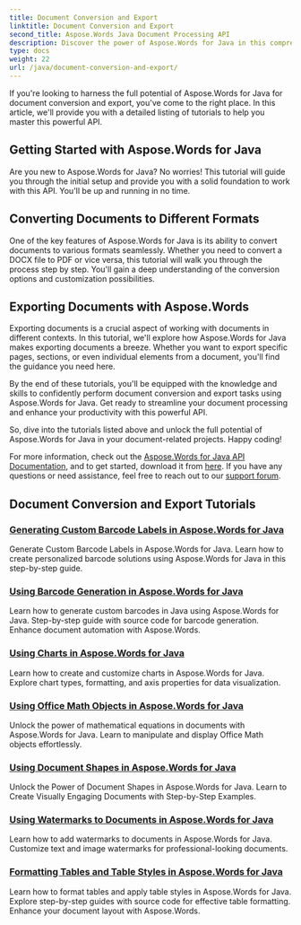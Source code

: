 ```yaml
---
title: Document Conversion and Export
linktitle: Document Conversion and Export
second_title: Aspose.Words Java Document Processing API
description: Discover the power of Aspose.Words for Java in this comprehensive guide. Learn how to convert and export documents effortlessly.
type: docs
weight: 22
url: /java/document-conversion-and-export/
---
```


If you're looking to harness the full potential of Aspose.Words for Java for document conversion and export, you've come to the right place. In this article, we'll provide you with a detailed listing of tutorials to help you master this powerful API.

## Getting Started with Aspose.Words for Java
Are you new to Aspose.Words for Java? No worries! This tutorial will guide you through the initial setup and provide you with a solid foundation to work with this API. You'll be up and running in no time.

## Converting Documents to Different Formats
One of the key features of Aspose.Words for Java is its ability to convert documents to various formats seamlessly. Whether you need to convert a DOCX file to PDF or vice versa, this tutorial will walk you through the process step by step. You'll gain a deep understanding of the conversion options and customization possibilities.

## Exporting Documents with Aspose.Words
Exporting documents is a crucial aspect of working with documents in different contexts. In this tutorial, we'll explore how Aspose.Words for Java makes exporting documents a breeze. Whether you want to export specific pages, sections, or even individual elements from a document, you'll find the guidance you need here.

By the end of these tutorials, you'll be equipped with the knowledge and skills to confidently perform document conversion and export tasks using Aspose.Words for Java. Get ready to streamline your document processing and enhance your productivity with this powerful API.

So, dive into the tutorials listed above and unlock the full potential of Aspose.Words for Java in your document-related projects. Happy coding!

For more information, check out the [Aspose.Words for Java API Documentation](https://reference.aspose.com/words/java/), and to get started, download it from [here](https://releases.aspose.com/words/java/). If you have any questions or need assistance, feel free to reach out to our [support forum](https://forum.aspose.com/).

## Document Conversion and Export Tutorials
### [Generating Custom Barcode Labels in Aspose.Words for Java](./generating-custom-barcode-labels/)
Generate Custom Barcode Labels in Aspose.Words for Java. Learn how to create personalized barcode solutions using Aspose.Words for Java in this step-by-step guide.
### [Using Barcode Generation in Aspose.Words for Java](./using-barcode-generation/)
Learn how to generate custom barcodes in Java using Aspose.Words for Java. Step-by-step guide with source code for barcode generation. Enhance document automation with Aspose.Words.
### [Using Charts in Aspose.Words for Java](./using-charts/)
Learn how to create and customize charts in Aspose.Words for Java. Explore chart types, formatting, and axis properties for data visualization.
### [Using Office Math Objects in Aspose.Words for Java](./using-office-math-objects/)
Unlock the power of mathematical equations in documents with Aspose.Words for Java. Learn to manipulate and display Office Math objects effortlessly.
### [Using Document Shapes in Aspose.Words for Java](./using-document-shapes/)
Unlock the Power of Document Shapes in Aspose.Words for Java. Learn to Create Visually Engaging Documents with Step-by-Step Examples.
### [Using Watermarks to Documents in Aspose.Words for Java](./using-watermarks-to-documents/)
Learn how to add watermarks to documents in Aspose.Words for Java. Customize text and image watermarks for professional-looking documents.
### [Formatting Tables and Table Styles in Aspose.Words for Java](./formatting-tables-and-table-styles/)
Learn how to format tables and apply table styles in Aspose.Words for Java. Explore step-by-step guides with source code for effective table formatting. Enhance your document layout with Aspose.Words.